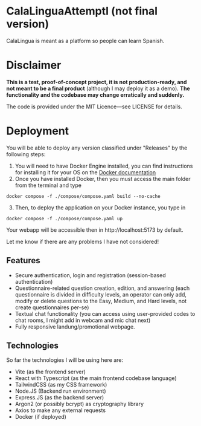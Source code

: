 # CalaLinguaAttemptI (not final version)

CalaLingua is meant as a platform so people can learn Spanish.

# Disclaimer

**This is a test, proof-of-concept project, it is not production-ready, and not meant to be a final product** (although I may deploy it as a demo). **The functionality and the codebase may change erratically and suddenly.**

The code is provided under the MIT Licence—see LICENSE for details.

# Deployment

You will be able to deploy any version classified under "Releases" by the following steps:

1. You will need to have Docker Engine installed, you can find instructions for installing it for your OS on the [Docker documentation](https://docs.docker.com/engine/install/)
2. Once you have installed Docker, then you must access the main folder from the terminal and type
```{bash}
docker compose -f ./compose/compose.yaml build --no-cache
```
3. Then, to deploy the application on your Docker instance, you type in
```{bash}
docker compose -f ./compose/compose.yaml up
```

Your webapp will be accessible then in http://localhost:5173 by default.

Let me know if there are any problems I have not considered!

## Features

* Secure authentication, login and registration (session-based authentication)
* Questionnaire-related question creation, edition, and answering (each questionnaire is divided in difficulty levels, an operator can only add, modify or delete questions to the Easy, Medium, and Hard levels, not create questionnaires per-se)
* Textual chat functionality (you can access using user-provided codes to chat rooms, I might add in webcam and mic chat next)
* Fully responsive landung/promotional webpage.

## Technologies

So far the technologies I will be using here are:

* Vite (as the frontend server)
* React with Typescript (as the main frontend codebase language)
* TailwindCSS (as my CSS framework)
* Node.JS (Backend run environment)
* Express.JS (as the backend server)
* Argon2 (or possibly bcrypt) as cryptography library
* Axios to make any external requests
* Docker (if deployed)
